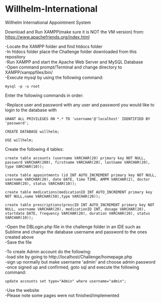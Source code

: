 # Willhelm-International
Willhelm International Appointment System

Download and Run XAMPP(make sure it is NOT the VM version) from: <br />
https://www.apachefriends.org/index.html
  
-Locate the XAMPP folder and find htdocs folder <br />
-In htdocs folder place the Challenge folder downloaded from this repository <br />
-Run XAMPP and start the Apache Web Server and MySQL Database <br />
-Open command prompt/Terminal and change directory to XAMPP/xamppfiles/bin/ <br />
-Execute mysql by using the following command:

`mysql -p -u root`


Enter the following commands in order:

-Replace user and password with any user and password you would like to login to the database with

`GRANT ALL PRIVILEGES ON *.* TO 'username'@'localhost' IDENTIFIED BY 'password';`

`CREATE DATABASE willhelm;`

`USE willhelm;`




Create the following 4 tables:

`create table accounts (username VARCHAR(20) primary key NOT NULL, password VARCHAR(200), firstname VARCHAR(20), lastname VARCHAR(20), type VARCHAR(10));`

`create table appointments (id INT AUTO_INCREMENT primary key NOT NULL, username VARCHAR(20), date DATE, time TIME, AMPM VARCHAR(2), doctor VARCHAR(20), status VARCHAR(10));`

`create table medications(medicationID INT AUTO_INCREMENT primary key NOT NULL,name VARCHAR(50),type VARCHAR(20));`

`create table prescriptions(prescID INT AUTO_INCREMENT primary key NOT NULL, username VARCHAR(20), medicationID INT, dosage VARCHAR(20), startdate DATE, frequency VARCHAR(20), duration VARCHAR(20), status VARCHAR(10));`




-Open the DBLogin.php file in the challenge folder in an IDE such as Sublime and change the database username and password to the ones created above <br />
-Save the file




-To create Admin account do the following: <br />
-load site by going to http://localhost/Challenge/homepage.php <br />
-sign up normally but make username 'admin' and choose admin password <br />
-once signed up and confirmed, goto sql and execute the following command: <br />

`update accounts set type="Admin" where username="admin";`



-Use the website <br />
-Please note some pages were not finished/implemented
